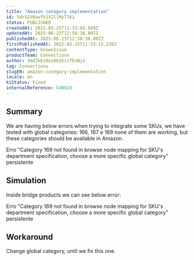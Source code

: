 ```yaml
---
title: "Amazon category implementation"
id: 5drX2V0avfk1X2llMyTlK1
status: PUBLISHED
createdAt: 2022-03-25T11:33:04.920Z
updatedAt: 2025-06-23T12:58:38.807Z
publishedAt: 2025-06-23T12:58:38.807Z
firstPublishedAt: 2022-03-25T11:33:15.226Z
contentType: knownIssue
productTeam: Connections
author: 2mXZkbi0oi061KicTExNjo
tag: Connections
slugEN: amazon-category-implementation
locale: en
kiStatus: Fixed
internalReference: 549924
---
```


## Summary


We are having below errors when trying to integrate some SKUs, we have tested with global categories: 166, 167 e 169 none of them are working, but these categories should be available in Amazon.

Erro "Category 169 not found in browse node mapping for SKU's department specification, choose a more specific global category" persistente


## Simulation



Inside bridge products we can see below error:

Erro "Category 169 not found in browse node mapping for SKU's department specification, choose a more specific global category" persistente



##

## Workaround



Change global category, until we fix this one.

